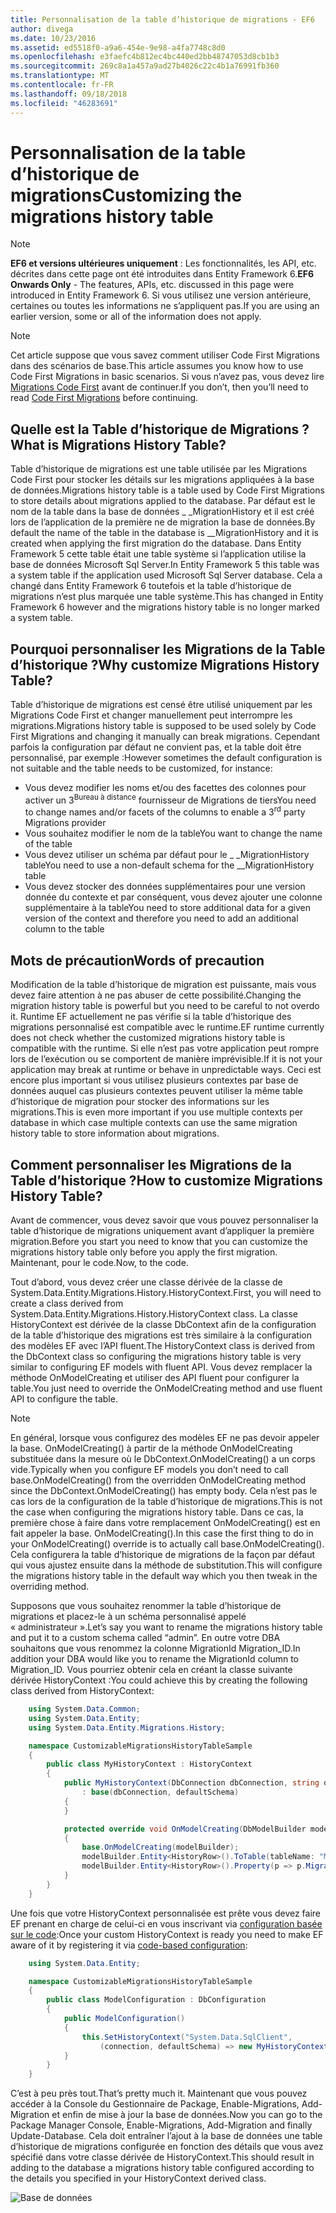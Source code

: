 ```yaml
---
title: Personnalisation de la table d’historique de migrations - EF6
author: divega
ms.date: 10/23/2016
ms.assetid: ed5518f0-a9a6-454e-9e98-a4fa7748c8d0
ms.openlocfilehash: e3faefc4b812ec4bc440ed2bb48747053d8cb1b3
ms.sourcegitcommit: 269c8a1a457a9ad27b4026c22c4b1a76991fb360
ms.translationtype: MT
ms.contentlocale: fr-FR
ms.lasthandoff: 09/18/2018
ms.locfileid: "46283691"
---
```

# <a name="customizing-the-migrations-history-table"></a><span data-ttu-id="882c9-102">Personnalisation de la table d’historique de migrations</span><span class="sxs-lookup"><span data-stu-id="882c9-102">Customizing the migrations history table</span></span>
> [!NOTE]
> <span data-ttu-id="882c9-103">**EF6 et versions ultérieures uniquement** : Les fonctionnalités, les API, etc. décrites dans cette page ont été introduites dans Entity Framework 6.</span><span class="sxs-lookup"><span data-stu-id="882c9-103">**EF6 Onwards Only** - The features, APIs, etc. discussed in this page were introduced in Entity Framework 6.</span></span> <span data-ttu-id="882c9-104">Si vous utilisez une version antérieure, certaines ou toutes les informations ne s’appliquent pas.</span><span class="sxs-lookup"><span data-stu-id="882c9-104">If you are using an earlier version, some or all of the information does not apply.</span></span>

> [!NOTE]
> <span data-ttu-id="882c9-105">Cet article suppose que vous savez comment utiliser Code First Migrations dans des scénarios de base.</span><span class="sxs-lookup"><span data-stu-id="882c9-105">This article assumes you know how to use Code First Migrations in basic scenarios.</span></span> <span data-ttu-id="882c9-106">Si vous n’avez pas, vous devez lire [Migrations Code First](~/ef6/modeling/code-first/migrations/index.md) avant de continuer.</span><span class="sxs-lookup"><span data-stu-id="882c9-106">If you don’t, then you’ll need to read [Code First Migrations](~/ef6/modeling/code-first/migrations/index.md) before continuing.</span></span>

## <a name="what-is-migrations-history-table"></a><span data-ttu-id="882c9-107">Quelle est la Table d’historique de Migrations ?</span><span class="sxs-lookup"><span data-stu-id="882c9-107">What is Migrations History Table?</span></span>

<span data-ttu-id="882c9-108">Table d’historique de migrations est une table utilisée par les Migrations Code First pour stocker les détails sur les migrations appliquées à la base de données.</span><span class="sxs-lookup"><span data-stu-id="882c9-108">Migrations history table is a table used by Code First Migrations to store details about migrations applied to the database.</span></span> <span data-ttu-id="882c9-109">Par défaut est le nom de la table dans la base de données \_ \_MigrationHistory et il est créé lors de l’application de la première ne de migration la base de données.</span><span class="sxs-lookup"><span data-stu-id="882c9-109">By default the name of the table in the database is \_\_MigrationHistory and it is created when applying the first migration do the database.</span></span> <span data-ttu-id="882c9-110">Dans Entity Framework 5 cette table était une table système si l’application utilise la base de données Microsoft Sql Server.</span><span class="sxs-lookup"><span data-stu-id="882c9-110">In Entity Framework 5 this table was a system table if the application used Microsoft Sql Server database.</span></span> <span data-ttu-id="882c9-111">Cela a changé dans Entity Framework 6 toutefois et la table d’historique de migrations n’est plus marquée une table système.</span><span class="sxs-lookup"><span data-stu-id="882c9-111">This has changed in Entity Framework 6 however and the migrations history table is no longer marked a system table.</span></span>

## <a name="why-customize-migrations-history-table"></a><span data-ttu-id="882c9-112">Pourquoi personnaliser les Migrations de la Table d’historique ?</span><span class="sxs-lookup"><span data-stu-id="882c9-112">Why customize Migrations History Table?</span></span>

<span data-ttu-id="882c9-113">Table d’historique de migrations est censé être utilisé uniquement par les Migrations Code First et changer manuellement peut interrompre les migrations.</span><span class="sxs-lookup"><span data-stu-id="882c9-113">Migrations history table is supposed to be used solely by Code First Migrations and changing it manually can break migrations.</span></span> <span data-ttu-id="882c9-114">Cependant parfois la configuration par défaut ne convient pas, et la table doit être personnalisé, par exemple :</span><span class="sxs-lookup"><span data-stu-id="882c9-114">However sometimes the default configuration is not suitable and the table needs to be customized, for instance:</span></span>

-   <span data-ttu-id="882c9-115">Vous devez modifier les noms et/ou des facettes des colonnes pour activer un 3<sup>Bureau à distance</sup> fournisseur de Migrations de tiers</span><span class="sxs-lookup"><span data-stu-id="882c9-115">You need to change names and/or facets of the columns to enable a 3<sup>rd</sup> party Migrations provider</span></span>
-   <span data-ttu-id="882c9-116">Vous souhaitez modifier le nom de la table</span><span class="sxs-lookup"><span data-stu-id="882c9-116">You want to change the name of the table</span></span>
-   <span data-ttu-id="882c9-117">Vous devez utiliser un schéma par défaut pour le \_ \_MigrationHistory table</span><span class="sxs-lookup"><span data-stu-id="882c9-117">You need to use a non-default schema for the \_\_MigrationHistory table</span></span>
-   <span data-ttu-id="882c9-118">Vous devez stocker des données supplémentaires pour une version donnée du contexte et par conséquent, vous devez ajouter une colonne supplémentaire à la table</span><span class="sxs-lookup"><span data-stu-id="882c9-118">You need to store additional data for a given version of the context and therefore you need to add an additional column to the table</span></span>

## <a name="words-of-precaution"></a><span data-ttu-id="882c9-119">Mots de précaution</span><span class="sxs-lookup"><span data-stu-id="882c9-119">Words of precaution</span></span>

<span data-ttu-id="882c9-120">Modification de la table d’historique de migration est puissante, mais vous devez faire attention à ne pas abuser de cette possibilité.</span><span class="sxs-lookup"><span data-stu-id="882c9-120">Changing the migration history table is powerful but you need to be careful to not overdo it.</span></span> <span data-ttu-id="882c9-121">Runtime EF actuellement ne pas vérifie si la table d’historique des migrations personnalisé est compatible avec le runtime.</span><span class="sxs-lookup"><span data-stu-id="882c9-121">EF runtime currently does not check whether the customized migrations history table is compatible with the runtime.</span></span> <span data-ttu-id="882c9-122">Si elle n’est pas votre application peut rompre lors de l’exécution ou se comportent de manière imprévisible.</span><span class="sxs-lookup"><span data-stu-id="882c9-122">If it is not your application may break at runtime or behave in unpredictable ways.</span></span> <span data-ttu-id="882c9-123">Ceci est encore plus important si vous utilisez plusieurs contextes par base de données auquel cas plusieurs contextes peuvent utiliser la même table d’historique de migration pour stocker des informations sur les migrations.</span><span class="sxs-lookup"><span data-stu-id="882c9-123">This is even more important if you use multiple contexts per database in which case multiple contexts can use the same migration history table to store information about migrations.</span></span>

## <a name="how-to-customize-migrations-history-table"></a><span data-ttu-id="882c9-124">Comment personnaliser les Migrations de la Table d’historique ?</span><span class="sxs-lookup"><span data-stu-id="882c9-124">How to customize Migrations History Table?</span></span>

<span data-ttu-id="882c9-125">Avant de commencer, vous devez savoir que vous pouvez personnaliser la table d’historique de migrations uniquement avant d’appliquer la première migration.</span><span class="sxs-lookup"><span data-stu-id="882c9-125">Before you start you need to know that you can customize the migrations history table only before you apply the first migration.</span></span> <span data-ttu-id="882c9-126">Maintenant, pour le code.</span><span class="sxs-lookup"><span data-stu-id="882c9-126">Now, to the code.</span></span>

<span data-ttu-id="882c9-127">Tout d’abord, vous devez créer une classe dérivée de la classe de System.Data.Entity.Migrations.History.HistoryContext.</span><span class="sxs-lookup"><span data-stu-id="882c9-127">First, you will need to create a class derived from System.Data.Entity.Migrations.History.HistoryContext class.</span></span> <span data-ttu-id="882c9-128">La classe HistoryContext est dérivée de la classe DbContext afin de la configuration de la table d’historique des migrations est très similaire à la configuration des modèles EF avec l’API fluent.</span><span class="sxs-lookup"><span data-stu-id="882c9-128">The HistoryContext class is derived from the DbContext class so configuring the migrations history table is very similar to configuring EF models with fluent API.</span></span> <span data-ttu-id="882c9-129">Vous devez remplacer la méthode OnModelCreating et utiliser des API fluent pour configurer la table.</span><span class="sxs-lookup"><span data-stu-id="882c9-129">You just need to override the OnModelCreating method and use fluent API to configure the table.</span></span>

>[!NOTE]
> <span data-ttu-id="882c9-130">En général, lorsque vous configurez des modèles EF ne pas devoir appeler la base. OnModelCreating() à partir de la méthode OnModelCreating substituée dans la mesure où le DbContext.OnModelCreating() a un corps vide.</span><span class="sxs-lookup"><span data-stu-id="882c9-130">Typically when you configure EF models you don’t need to call base.OnModelCreating() from the overridden OnModelCreating method since the DbContext.OnModelCreating() has empty body.</span></span> <span data-ttu-id="882c9-131">Cela n’est pas le cas lors de la configuration de la table d’historique de migrations.</span><span class="sxs-lookup"><span data-stu-id="882c9-131">This is not the case when configuring the migrations history table.</span></span> <span data-ttu-id="882c9-132">Dans ce cas, la première chose à faire dans votre remplacement OnModelCreating() est en fait appeler la base. OnModelCreating().</span><span class="sxs-lookup"><span data-stu-id="882c9-132">In this case the first thing to do in your OnModelCreating() override is to actually call base.OnModelCreating().</span></span> <span data-ttu-id="882c9-133">Cela configurera la table d’historique de migrations de la façon par défaut qui vous ajustez ensuite dans la méthode de substitution.</span><span class="sxs-lookup"><span data-stu-id="882c9-133">This will configure the migrations history table in the default way which you then tweak in the overriding method.</span></span>

<span data-ttu-id="882c9-134">Supposons que vous souhaitez renommer la table d’historique de migrations et placez-le à un schéma personnalisé appelé « administrateur ».</span><span class="sxs-lookup"><span data-stu-id="882c9-134">Let’s say you want to rename the migrations history table and put it to a custom schema called “admin”.</span></span> <span data-ttu-id="882c9-135">En outre votre DBA souhaitons que vous renommez la colonne MigrationId Migration\_ID.</span><span class="sxs-lookup"><span data-stu-id="882c9-135">In addition your DBA would like you to rename the MigrationId column to Migration\_ID.</span></span>  <span data-ttu-id="882c9-136">Vous pourriez obtenir cela en créant la classe suivante dérivée HistoryContext :</span><span class="sxs-lookup"><span data-stu-id="882c9-136">You could achieve this by creating the following class derived from HistoryContext:</span></span>

``` csharp
    using System.Data.Common;
    using System.Data.Entity;
    using System.Data.Entity.Migrations.History;

    namespace CustomizableMigrationsHistoryTableSample
    {
        public class MyHistoryContext : HistoryContext
        {
            public MyHistoryContext(DbConnection dbConnection, string defaultSchema)
                : base(dbConnection, defaultSchema)
            {
            }

            protected override void OnModelCreating(DbModelBuilder modelBuilder)
            {
                base.OnModelCreating(modelBuilder);
                modelBuilder.Entity<HistoryRow>().ToTable(tableName: "MigrationHistory", schemaName: "admin");
                modelBuilder.Entity<HistoryRow>().Property(p => p.MigrationId).HasColumnName("Migration_ID");
            }
        }
    }
```

<span data-ttu-id="882c9-137">Une fois que votre HistoryContext personnalisée est prête vous devez faire EF prenant en charge de celui-ci en vous inscrivant via [configuration basée sur le code](https://msdn.com/data/jj680699):</span><span class="sxs-lookup"><span data-stu-id="882c9-137">Once your custom HistoryContext is ready you need to make EF aware of it by registering it via [code-based configuration](https://msdn.com/data/jj680699):</span></span>

``` csharp
    using System.Data.Entity;

    namespace CustomizableMigrationsHistoryTableSample
    {
        public class ModelConfiguration : DbConfiguration
        {
            public ModelConfiguration()
            {
                this.SetHistoryContext("System.Data.SqlClient",
                    (connection, defaultSchema) => new MyHistoryContext(connection, defaultSchema));
            }
        }
    }
```

<span data-ttu-id="882c9-138">C’est à peu près tout.</span><span class="sxs-lookup"><span data-stu-id="882c9-138">That’s pretty much it.</span></span> <span data-ttu-id="882c9-139">Maintenant que vous pouvez accéder à la Console du Gestionnaire de Package, Enable-Migrations, Add-Migration et enfin de mise à jour la base de données.</span><span class="sxs-lookup"><span data-stu-id="882c9-139">Now you can go to the Package Manager Console, Enable-Migrations, Add-Migration and finally Update-Database.</span></span> <span data-ttu-id="882c9-140">Cela doit entraîner l’ajout à la base de données une table d’historique de migrations configurée en fonction des détails que vous avez spécifié dans votre classe dérivée de HistoryContext.</span><span class="sxs-lookup"><span data-stu-id="882c9-140">This should result in adding to the database a migrations history table configured according to the details you specified in your HistoryContext derived class.</span></span>

![Base de données](~/ef6/media/database.png)
